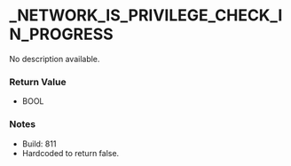 # _NETWORK_IS_PRIVILEGE_CHECK_IN_PROGRESS

No description available.

### Return Value
* BOOL

### Notes
* Build: 811
* Hardcoded to return false.

